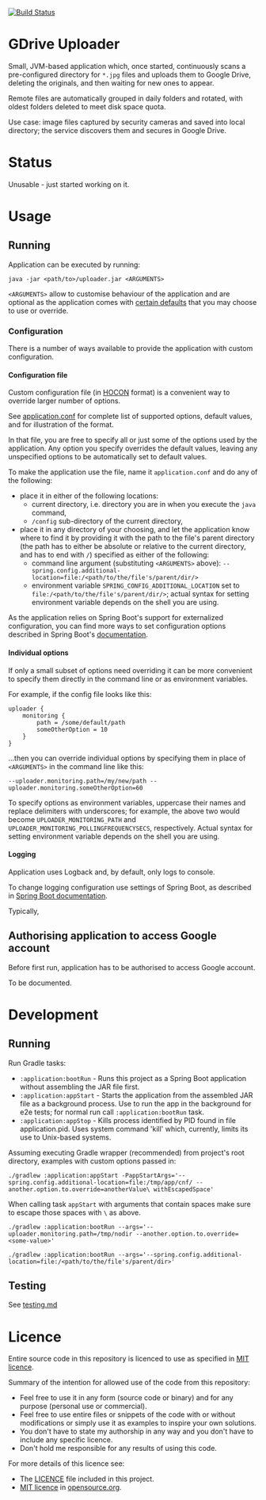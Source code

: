 [![Build Status](https://travis-ci.com/ziemsky/gdrive-uploader.svg?branch=master)](https://travis-ci.com/ziemsky/gdrive-uploader)

# GDrive Uploader
Small, JVM-based application which, once started, continuously scans a pre-configured directory for `*.jpg` files and
uploads them to Google Drive, deleting the originals, and then waiting for new ones to appear.

Remote files are automatically grouped in daily folders and rotated, with oldest folders deleted to meet disk space
quota.

Use case: image files captured by security cameras and saved into local directory; the service discovers them and
secures in Google Drive.

# Status
Unusable - just started working on it.

# Usage

## Running
Application can be executed by running:
```$bash
java -jar <path/to>/uploader.jar <ARGUMENTS>
```

`<ARGUMENTS>` allow to customise behaviour of the application and are optional as the application comes with
[certain defaults][application.conf] that you may choose to use or override. 

### Configuration
There is a number of ways available to provide the application with custom configuration.

#### Configuration file
Custom configuration file (in [HOCON] format) is a convenient way to override larger number of options.

See [application.conf] for complete list of supported options, default values, and for illustration of the format.

In that file, you are free to specify all or just some of the options used by the application. Any option you specify
overrides the default values, leaving any unspecified options to be automatically set to default values.

To make the application use the file, name it `application.conf` and do any of the following:
* place it in either of the following locations:
  * current directory, i.e. directory you are in when you execute the `java` command,
  * `/config` sub-directory of the current directory,
* place it in any directory of your choosing, and let the application know where to find it by
  providing it with the path to the file's parent directory (the path has to either be absolute or relative to the
  current directory, and has to end with `/`) specified as either of the following:
  * command line argument (substituting `<ARGUMENTS>` above): `--spring.config.additional-location=file:/<path/to/the/file's/parent/dir/>`
  * environment variable `SPRING_CONFIG_ADDITIONAL_LOCATION` set to `file:/<path/to/the/file's/parent/dir/>`;
    actual syntax for setting environment variable depends on the shell you are using. 

As the application relies on Spring Boot's support for externalized configuration, you can find more ways to set
configuration options described in Spring Boot's [documentation][spring-boot-ext-config].

#### Individual options
If only a small subset of options need overriding it can be more convenient to specify them directly in the command line
or as environment variables.

For example, if the config file looks like this:
```
uploader {
    monitoring {
        path = /some/default/path
        someOtherOption = 10
    }
}
```
...then you can override individual options by specifying them in place of `<ARGUMENTS>` in the command line like this:
```
--uploader.monitoring.path=/my/new/path --uploader.monitoring.someOtherOption=60 
```

To specify options as environment variables, uppercase their names and replace delimiters with underscores;
for example, the above two would become `UPLOADER_MONITORING_PATH` and `UPLOADER_MONITORING_POLLINGFREQUENCYSECS`,
respectively. Actual syntax for setting environment variable depends on the shell you are using.

#### Logging
Application uses Logback and, by default, only logs to console.

To change logging configuration use settings of Spring Boot, as described in [Spring Boot documentation][spring-boot-logging].

Typically,  

## Authorising application to access Google account
Before first run, application has to be authorised to access Google account.

To be documented.

# Development

## Running

Run Gradle tasks:

* `:application:bootRun` - Runs this project as a Spring Boot application without assembling the JAR file first.
* `:application:appStart` - Starts the application from the assembled JAR file as a background process. Use to run the
  app in the background for e2e tests; for normal run call `:application:bootRun` task.
* `:application:appStop` - Kills process identified by PID found in file application.pid. Uses system command 'kill' which,
  currently, limits its use to Unix-based systems.

Assuming executing Gradle wrapper (recommended) from project's root directory, examples with custom options passed in:
```
./gradlew :application:appStart -PappStartArgs='--spring.config.additional-location=file:/tmp/app/cnf/ --another.option.to.override=anotherValue\ withEscapedSpace'
```
When calling task `appStart` with arguments that contain spaces make sure to escape those spaces with `\` as above.  

```
./gradlew :application:bootRun --args='--uploader.monitoring.path=/tmp/nodir --another.option.to.override=<some-value>'
```

```
./gradlew :application:bootRun --args='--spring.config.additional-location=file:/<path/to/the/file's/parent/dir>'
```

## Testing
See [testing.md](testing.md)

# Licence
Entire source code in this repository is licenced to use as specified in [MIT licence][opensource.org-mit].

Summary of the intention for allowed use of the code from this repository: 
* Feel free to use it in any form (source code or binary) and for any purpose (personal use or commercial).
* Feel free to use entire files or snippets of the code with or without modifications or simply use it as examples to
  inspire your own solutions.
* You don't have to state my authorship in any way and you don't have to include any specific licence.
* Don't hold me responsible for any results of using this code.

For more details of this licence see:
* The [LICENCE](LICENCE) file included in this project.
* [MIT licence][opensource.org-mit] in [opensource.org].


[application.conf]:       https://github.com/ziemsky/gdrive-uploader/blob/master/application/src/main/resources/application.properties
[HOCON]:                  https://github.com/lightbend/config/blob/master/HOCON.md
[opensource.org]:         https://opensource.org/    
[opensource.org-mit]:     https://opensource.org/licenses/MIT
[spring-boot-ext-config]: https://docs.spring.io/spring-boot/docs/current/reference/html/boot-features-external-config.html
[spring-boot-logging]:    https://docs.spring.io/spring-boot/docs/current/reference/html/spring-boot-features.html#boot-features-logging
[logback-config]:         http://logback.qos.ch/manual/configuration.html                